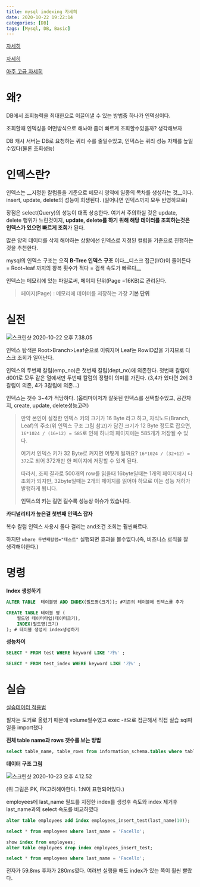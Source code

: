```yaml
---
title: mysql indexing 자세히
date: 2020-10-22 19:22:14
categories: [DB]
tags: [Mysql, DB, Basic]
---
```


[자세히](https://jojoldu.tistory.com/243)

[자세히](https://asfirstalways.tistory.com/333)

[아주 고급 자세히](http://junil-hwang.com/blog/db-indexing/)

# 왜?

DB에서 조회능력을 최대한으로 이끌어낼 수 있는 방법중 하나가 인덱싱이다.

조회할때 인덱싱을 어떤방식으로 해놔야 좀더 빠르게 조회할수있을까? 생각해보자

DB 캐시 서버는 DB로 요청하는 쿼리 수를 줄일수있고, 인덱스는 쿼리 성능 자체를 높일수있다(물론 조회성능)

# 인덱스란?

인덱스는 __지정한 칼럼들을 기준으로 메모리 영역에 일종의 목차를 생성하는 것__이다. insert, update, delete의 성능이 희생된다. (일어나면 인덱스까지 모두 반영하므로) 

장점은 select(Query)의 성능이 대폭 상승한다. 여기서 주의하실 것은 update, delete 행위가 느린것이지, **update, delete를 하기 위해 해당 데이터를 조회하는것은 인덱스가 있으면 빠르게 조회**가 된다.

 많은 양의 데이터를 삭제 해야하는 상황에선 인덱스로 지정된 컬럼을 기준으로 진행하는것을 추천한다.

mysql의 인덱스 구조는 오직 __B-Tree 인덱스 구조__ 이다__디스크 접근(I/O)이 줄어든다 = Root~leaf 까지의 왕복 횟수가 적다 = 검색 속도가 빠르다__

인덱스는 메모리에 있는 파일로써, 페이지 단위(Page =16KB)로 관리된다.  

> 페이지(Page) : 메모리에 데이터를 저장하는 가장 __기본 단위__

# 실전

![스크린샷 2020-10-22 오후 7.38.05](https://tva1.sinaimg.cn/large/0081Kckwgy1gjyap2v6f9j316q0n2dls.jpg)



인덱스 탐색은 Root>Branch>Leaf순으로 이뤄지며 Leaf는 RowID값을 가지므로 디스크 조회가 일어난다.

인덱스의 두번쨰 칼럼(emp_no)은 첫번째 칼럼(dept_no)에 의존한다. 첫번째 칼럼이 d001로 모두 같은 열에서만 두번쨰 칼럼의 정렬이 의미를 가진다. (3,4가 있다면 2에 3 칼럼이 의존, 4가 3칼럼에 의존...)

인덱스는 갯수 3~4가 적당하다. (옵티마이저가 잘못된 인덱스를 선택할수있고, 공간차지, create, update, delete성능고려)

> 만약 본인이 설정한 인덱스 키의 크기가 16 Byte 라고 하고, 자식노드(Branch, Leaf)의 주소(위 인덱스 구조 그림 참고)가 담긴 크기가 12 Byte 정도로 잡으면, `16*1024 / (16+12) = 585`로 인해 하나의 페이지에는 585개가 저장될 수 있다.
>
> 여기서 인덱스 키가 32 Byte로 커지면 어떻게 될까요?
> `16*1024 / (32+12) = 372`로 되어 372개만 한 페이지에 저장할 수 있게 된다.
>
> 따라서, 조회 결과로 500개의 row를 읽을때 16byte일때는 1개의 페이지에서 다 조회가 되지만, 32byte일때는 2개의 페이지를 읽어야 하므로 이는 성능 저하가 발행하게 됩니다.
>
> __인덱스의 키는 길면 길수록 성능상 이슈가 있습니다.__

__카디널리티가 높은걸 첫번째 인덱스 잡자__

복수 칼럼 인덱스 사용시 둘다 걸리는 and조건 조회는 훨씬빠르다.

하지만 `where 두번째칼럼="테스트"` 실행되면 효과을 볼수없다.(즉, 비즈니스 로직을 잘 생각해야한다.)



# 명령

__Index 생성하기__

```sql
ALTER TABLE  테이블명 ADD INDEX(필드명(크기)); #기존의 테이블에 인덱스를 추가

CREATE TABLE 테이블 명 ( 
    필드명 데이터타입(데이터크기), 
    INDEX(필드명(크기)
); # 테이블 생성시 index생성하기
```

__성능차이__

```sql
SELECT * FROM test WHERE keyword LIKE '가%' ; 

SELECT * FROM test_index WHERE keyword LIKE '가%' ; 
```

# 실습

[실습데이터 적용법](https://futurists.tistory.com/19)

필자는 도커로 올렸기 때문에 volume필수였고 exec -it으로 접근해서 직접  실습 sql파일을 import했다

__전체 table name과 rows 갯수를 보는 방법__

```sql
select table_name, table_rows from information_schema.tables where table_schema = "employees";
```

__데이터 구조 그림__

![스크린샷 2020-10-23 오후 4.12.52](https://tva1.sinaimg.cn/large/0081Kckwgy1gjzadr596dj30vg0u0k0z.jpg)

(위 그림은 PK, FK고려해야한다. 1:N이 표현되어있다.)

employees에 last_name 필드를 지정한 index를 생성후 속도와 index 제거후 last_name과의 select 속도를 비교하였다

```sql
alter table employees add index employees_insert_test(last_name(10));

select * from employees where last_name = 'Facello';

show index from employees;
alter table employees drop index employees_insert_test;

select * from employees where last_name = 'Facello';
```

전자가 59.8ms 후자가 280ms였다. 여러번 실행을 해도  index가 있는 쪽이 휠씬 빨랐다.



